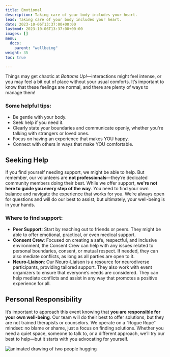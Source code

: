```yaml
---
title: Emotional
description: Taking care of your body includes your heart.
lead: Taking care of your body includes your heart.
date: 2023-10-06T13:37:00+00:00
lastmod: 2023-10-06T13:37:00+00:00
images: []
menu: 
  docs:
    parent: "wellbeing"
weight: 35
toc: true

---
```


Things may get chaotic at _Bottoms Up!_—interactions might feel intense, or you may feel a bit out of place without your usual comforts. It’s important to know that these feelings are normal, and there are plenty of ways to manage them!

### Some helpful tips:

* Be gentle with your body.
* Seek help if you need it.
* Clearly state your boundaries and communicate openly, whether you're talking with strangers or loved ones.
* Focus on having an experience that makes YOU happy.
* Connect with others in ways that make YOU comfortable.

## Seeking Help

If you find yourself needing support, we might be able to help. But remember, our volunteers are **not professionals**—they’re dedicated community members doing their best. While we offer support, **we're not here to guide you every step of the way**. You need to find your own balance and navigate the experience that works for you. We’re always open for questions and will do our best to assist, but ultimately, your well-being is in your hands.

### Where to find support:

* **Peer Support**: Start by reaching out to friends or peers. They might be able to offer emotional, practical, or even medical support.
* **Consent Crew**: Focused on creating a safe, respectful, and inclusive environment, the Consent Crew can help with any issues related to personal boundaries, consent, or mutual respect. If needed, they can also mediate conflicts, as long as all parties are open to it.
* **Neuro-Liaison**: Our Neuro-Liaison is a resource for neurodiverse participants, providing tailored support. They also work with event organizers to ensure that everyone’s needs are considered. They can help mediate conflicts and assist in any way that promotes a positive experience for all.

## Personal Responsibility

It’s important to approach this event knowing that **you are responsible for your own well-being**. Our team will do their best to offer solutions, but they are not trained therapists or counselors. We operate on a “Rogue Rope” mindset: no blame or shame, just a focus on finding solutions. Whether you need a quiet space, someone to talk to, or a different approach, we’ll try our best to help—but it starts with you advocating for yourself.

![animated drawing of two people hugging](/images//hug.webp)
